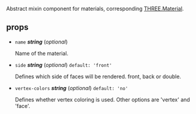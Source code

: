 Abstract mixin component for materials,
corresponding [THREE.Material](https://threejs.org/docs/index.html#api/materials/Material). 

## props 

- `name` ***string*** (*optional*) 

  Name of the material. 

- `side` ***string*** (*optional*) `default: 'front'` 

  Defines which side of faces will be rendered. front, back or double. 

- `vertex-colors` ***string*** (*optional*) `default: 'no'` 

  Defines whether vertex coloring is used. Other options are 'vertex' and 'face'. 

